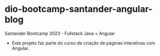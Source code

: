 # dio-bootcamp-santander-angular-blog

Santander Bootcamp 2023 - Fullstack Java + Angular

- Este projeto faz parte do curso de criação de páginas interativas com Angular.
